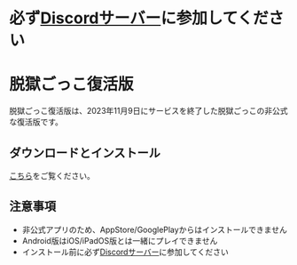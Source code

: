# 必ず[Discordサーバー](https://discord.gg/ryDT32jSSz)に参加してください

# 脱獄ごっこ復活版

脱獄ごっこ復活版は、2023年11月9日にサービスを終了した脱獄ごっこの非公式な復活版です。

## ダウンロードとインストール

[こちら](https://u5kun.github.io/pe/download/)をご覧ください。

## 注意事項

- 非公式アプリのため、AppStore/GooglePlayからはインストールできません
- Android版はiOS/iPadOS版とは一緒にプレイできません
- インストール前に必ず[Discordサーバー](https://discord.gg/ryDT32jSSz)に参加してください